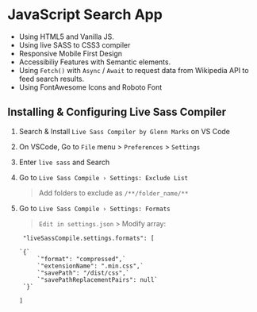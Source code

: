 # JavaScript Search App

- Using HTML5 and Vanilla JS.
- Using live SASS to CSS3 compiler
- Responsive Mobile First Design 
- Accessibiliy Features with Semantic elements.
- Using `Fetch()` with `Async` / `Await` to request data from Wikipedia API to feed search results.
- Using FontAwesome Icons and Roboto Font

## Installing & Configuring Live Sass Compiler

1. Search & Install `Live Sass Compiler by Glenn Marks` on VS Code

2. On VSCode, Go to `File` menu > `Preferences` > `Settings`

3. Enter `live sass` and Search

4. Go to `Live Sass Compile › Settings: Exclude List` 
   > Add folders to exclude as `/**/folder_name/**`

5. Go to `Live Sass Compile › Settings: Formats`
   > `Edit in settings.json` > Modify array:
   
    ` "liveSassCompile.settings.formats": [`

       `{`
            `"format": "compressed",`
            `"extensionName": ".min.css",`
            `"savePath": "/dist/css",`
            `"savePathReplacementPairs": null`
        `}`
    `]`






